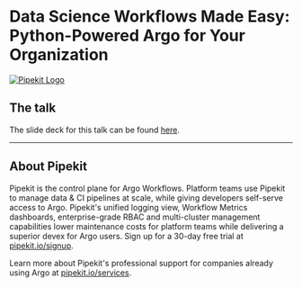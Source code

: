 # Data Science Workflows Made Easy: Python-Powered Argo for Your Organization


[![Pipekit Logo](https://raw.githubusercontent.com/pipekit/talk-demos/main/assets/images/pipekit-logo.png)](https://pipekit.io?utm_campaign=talk-demos)

## The talk
<!-- The talk recording [can be found here](https://youtu.be/FBRMURQYbgw). -->

The slide deck for this talk can be found [here](assets/slide-deck.pdf).


---

## About Pipekit

Pipekit is the control plane for Argo Workflows. Platform teams use Pipekit to manage data & CI pipelines at scale, while giving developers self-serve access to Argo. Pipekit's unified logging view, Workflow Metrics dashboards, enterprise-grade RBAC and multi-cluster management capabilities lower maintenance costs for platform teams while delivering a superior devex for Argo users. Sign up for a 30-day free trial at [pipekit.io/signup](https://pipekit.io/signup?utm_campaign=talk-demos).

Learn more about Pipekit's professional support for companies already using Argo at [pipekit.io/services](https://pipekit.io/services?utm_campaign=talk-demos).
